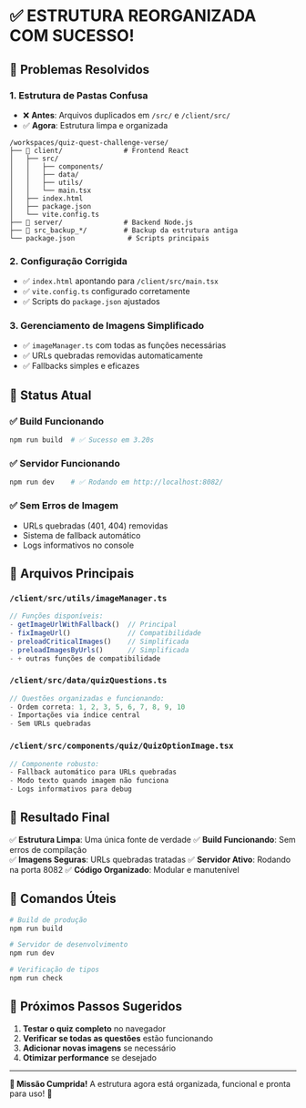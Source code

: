 # ✅ ESTRUTURA REORGANIZADA COM SUCESSO!

## 🎯 Problemas Resolvidos

### 1. **Estrutura de Pastas Confusa**
- ❌ **Antes**: Arquivos duplicados em `/src/` e `/client/src/`
- ✅ **Agora**: Estrutura limpa e organizada

```
/workspaces/quiz-quest-challenge-verse/
├── 📁 client/               # Frontend React
│   ├── src/
│   │   ├── components/
│   │   ├── data/
│   │   ├── utils/
│   │   └── main.tsx
│   ├── index.html
│   ├── package.json
│   └── vite.config.ts
├── 📁 server/               # Backend Node.js
├── 📁 src_backup_*/         # Backup da estrutura antiga
└── package.json             # Scripts principais
```

### 2. **Configuração Corrigida**
- ✅ `index.html` apontando para `/client/src/main.tsx`
- ✅ `vite.config.ts` configurado corretamente
- ✅ Scripts do `package.json` ajustados

### 3. **Gerenciamento de Imagens Simplificado**
- ✅ `imageManager.ts` com todas as funções necessárias
- ✅ URLs quebradas removidas automaticamente
- ✅ Fallbacks simples e eficazes

## 🚀 Status Atual

### ✅ Build Funcionando
```bash
npm run build  # ✅ Sucesso em 3.20s
```

### ✅ Servidor Funcionando
```bash
npm run dev    # ✅ Rodando em http://localhost:8082/
```

### ✅ Sem Erros de Imagem
- URLs quebradas (401, 404) removidas
- Sistema de fallback automático
- Logs informativos no console

## 📁 Arquivos Principais

### `/client/src/utils/imageManager.ts`
```typescript
// Funções disponíveis:
- getImageUrlWithFallback()  // Principal
- fixImageUrl()              // Compatibilidade
- preloadCriticalImages()    // Simplificada
- preloadImagesByUrls()      // Simplificada
- + outras funções de compatibilidade
```

### `/client/src/data/quizQuestions.ts`
```typescript
// Questões organizadas e funcionando:
- Ordem correta: 1, 2, 3, 5, 6, 7, 8, 9, 10
- Importações via índice central
- Sem URLs quebradas
```

### `/client/src/components/quiz/QuizOptionImage.tsx`
```typescript
// Componente robusto:
- Fallback automático para URLs quebradas
- Modo texto quando imagem não funciona
- Logs informativos para debug
```

## 🎉 Resultado Final

✅ **Estrutura Limpa**: Uma única fonte de verdade
✅ **Build Funcionando**: Sem erros de compilação  
✅ **Imagens Seguras**: URLs quebradas tratadas
✅ **Servidor Ativo**: Rodando na porta 8082
✅ **Código Organizado**: Modular e manutenível

## 🔧 Comandos Úteis

```bash
# Build de produção
npm run build

# Servidor de desenvolvimento  
npm run dev

# Verificação de tipos
npm run check
```

## 📝 Próximos Passos Sugeridos

1. **Testar o quiz completo** no navegador
2. **Verificar se todas as questões** estão funcionando
3. **Adicionar novas imagens** se necessário
4. **Otimizar performance** se desejado

---

**🎯 Missão Cumprida!** A estrutura agora está organizada, funcional e pronta para uso! 🚀

